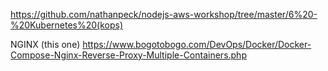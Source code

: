 https://github.com/nathanpeck/nodejs-aws-workshop/tree/master/6%20-%20Kubernetes%20(kops)

NGINX (this one)
https://www.bogotobogo.com/DevOps/Docker/Docker-Compose-Nginx-Reverse-Proxy-Multiple-Containers.php